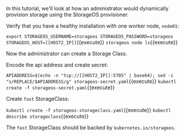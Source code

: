 In this tutorial, we'll look at how an administrator would dynamically provision
storage using the StorageOS provisioner.

Verify that you have a healthy installation with one worker node, `node01`:

`export STORAGEOS_USERNAME=storageos STORAGEOS_PASSWORD=storageos STORAGEOS_HOST=[[HOST2_IP]]`{{execute}}
`storageos node ls`{{execute}}

Now the administrator can create a Storage Class.

Encode the api address and create secret:

`APIADDRESS=$(echo -n "tcp://[[HOST2_IP]]:5705" | base64); sed -i "s/REPLACE/$APIADDRESS/g" storageos-secret.yaml`{{execute}}
`kubectl create -f storageos-secret.yaml`{{execute}}

Create `fast` StorageClass:

`kubectl create -f storageos-storageclass.yaml`{{execute}}
`kubectl describe storageclass`{{execute}}

The `fast` StorageClass should be backed by `kubernetes.io/storageos`.
